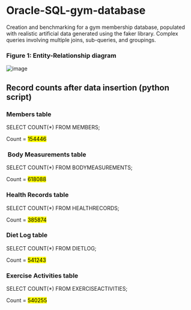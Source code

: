 # Oracle-SQL-gym-database
Creation and benchmarking for a gym membership database, populated with realistic artificial data generated using the faker library.  Complex queries involving multiple joins, sub-queries, and groupings.

### Figure 1: Entity-Relationship diagram
![image](https://github.com/sprices-exist/Oracle-SQL-gym-database/assets/68065642/03810bcc-cf6e-4bc0-8a96-43119d755790)

Record counts after data insertion (python script)
-----------------

### Members table

SELECT COUNT(*) FROM MEMBERS;

Count  =  <mark>154446</mark>

###  Body Measurements table

SELECT COUNT(*) FROM BODYMEASUREMENTS;

Count  =  <mark>618088</mark>

### Health Records table

SELECT COUNT(*) FROM HEALTHRECORDS;

Count  =  <mark>385874</mark>

### Diet Log table

SELECT COUNT(*) FROM DIETLOG;

Count  =  <mark>541243</mark>

### Exercise Activities table

SELECT COUNT(*) FROM EXERCISEACTIVITIES;

Count  =  <mark>540255</mark>
